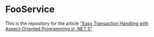 # FooService

This is the repository for the article ["Easy Transaction Handling with Aspect-Oriented Programming in .NET 5"](https://manfredmlange.medium.com/easy-aspect-oriented-programming-for-transaction-handling-in-net-5-1a1b0c763935?sk=6cd1ca63c53a765a202c02f744968b6b)
